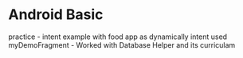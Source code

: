 # Android Basic
practice - intent example with food app as dynamically intent used
myDemoFragment - Worked with Database Helper and its curriculam 
